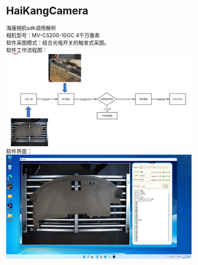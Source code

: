 # HaiKangCamera
海康相机sdk调用解析<br>
相机型号：MV-CS200-10GC 4千万像素<br>
软件采图模式：结合光电开关的触发式采图。<br>
软件工作流程图：<br>
![Image text](https://github.com/fpeanut/HaiKangCamera/blob/main/img/1.jpg)<br>
软件界面：<br>
![Image text](https://github.com/fpeanut/HaiKangCamera/blob/main/img/2.jpg)<br>
